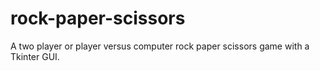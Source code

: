 # rock-paper-scissors

A two player or player versus computer rock paper scissors game with a Tkinter GUI. 

